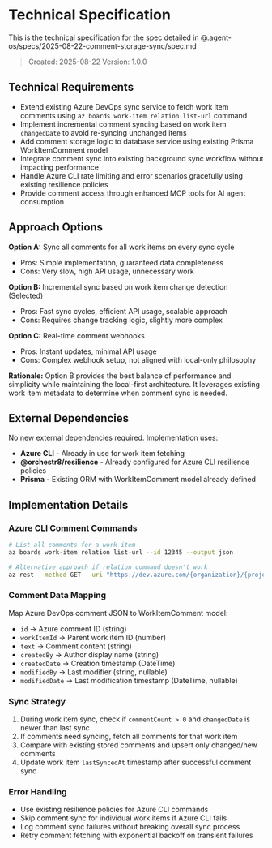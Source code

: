 # Technical Specification

This is the technical specification for the spec detailed in @.agent-os/specs/2025-08-22-comment-storage-sync/spec.md

> Created: 2025-08-22
> Version: 1.0.0

## Technical Requirements

- Extend existing Azure DevOps sync service to fetch work item comments using `az boards work-item relation list-url` command
- Implement incremental comment syncing based on work item `changedDate` to avoid re-syncing unchanged items
- Add comment storage logic to database service using existing Prisma WorkItemComment model
- Integrate comment sync into existing background sync workflow without impacting performance
- Handle Azure CLI rate limiting and error scenarios gracefully using existing resilience policies
- Provide comment access through enhanced MCP tools for AI agent consumption

## Approach Options

**Option A:** Sync all comments for all work items on every sync cycle

- Pros: Simple implementation, guaranteed data completeness
- Cons: Very slow, high API usage, unnecessary work

**Option B:** Incremental sync based on work item change detection (Selected)

- Pros: Fast sync cycles, efficient API usage, scalable approach
- Cons: Requires change tracking logic, slightly more complex

**Option C:** Real-time comment webhooks

- Pros: Instant updates, minimal API usage
- Cons: Complex webhook setup, not aligned with local-only philosophy

**Rationale:** Option B provides the best balance of performance and simplicity while maintaining the local-first architecture. It leverages existing work item metadata to determine when comment sync is needed.

## External Dependencies

No new external dependencies required. Implementation uses:

- **Azure CLI** - Already in use for work item fetching
- **@orchestr8/resilience** - Already configured for Azure CLI resilience policies
- **Prisma** - Existing ORM with WorkItemComment model already defined

## Implementation Details

### Azure CLI Comment Commands

```bash
# List all comments for a work item
az boards work-item relation list-url --id 12345 --output json

# Alternative approach if relation command doesn't work
az rest --method GET --uri "https://dev.azure.com/{organization}/{project}/_apis/wit/workItems/{id}/comments?api-version=7.0"
```

### Comment Data Mapping

Map Azure DevOps comment JSON to WorkItemComment model:

- `id` → Azure comment ID (string)
- `workItemId` → Parent work item ID (number)
- `text` → Comment content (string)
- `createdBy` → Author display name (string)
- `createdDate` → Creation timestamp (DateTime)
- `modifiedBy` → Last modifier (string, nullable)
- `modifiedDate` → Last modification timestamp (DateTime, nullable)

### Sync Strategy

1. During work item sync, check if `commentCount > 0` and `changedDate` is newer than last sync
2. If comments need syncing, fetch all comments for that work item
3. Compare with existing stored comments and upsert only changed/new comments
4. Update work item `lastSyncedAt` timestamp after successful comment sync

### Error Handling

- Use existing resilience policies for Azure CLI commands
- Skip comment sync for individual work items if Azure CLI fails
- Log comment sync failures without breaking overall sync process
- Retry comment fetching with exponential backoff on transient failures
